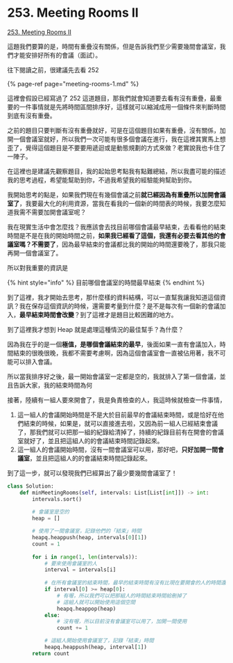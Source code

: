 # 253. Meeting Rooms II

[253. Meeting Rooms II](https://leetcode.com/problems/meeting-rooms-ii/)

這題我們要算的是，時間有重疊沒有關係，但是告訴我們至少需要幾間會議室，我們才能安排好所有的會議（面試）。

往下閱讀之前，很建議先去看 252 

{% page-ref page="meeting-rooms-1.md" %}

這裡會假設已經寫過了 252 這道題目，那我們就會知道要去看有沒有重疊，最重要的一件事情就是先將時間區間排序好，這樣就可以縮減成用一個條件來判斷時間到底有沒有重疊。

之前的題目只要判斷有沒有重疊就好，可是在這個題目如果有重疊，沒有關係，加開一個會議室就好，所以我們一次可能有很多個會議在進行，我在這裡其實馬上想歪了，覺得這個題目是不要要用遞迴或是動態規劃的方式來做？老實說我也卡住了一陣子。

在這裡也是建議先觀察題目，我的起始思考點我有點難總結，所以我盡可能的描述我的思考過程，希望能幫助到你，不過我希望我的經驗能夠幫助到你。

我開始思考的點是，如果我們現在有幾個會議之前**就已經因為有重疊所以加開會議室了**，我要最大化的利用資源，當我在看我的一個新的時間表的時候，我要怎麼知道我需不需要加開會議室呢？

我在現實生活中會怎麼找？我應該會去找目前哪個會議最早結束，去看看他的結束時間是不是在我的開始時間之前，**如果我已經看了這個，我還有必要去看其他的會議室嗎？不需要了**，因為最早結束的會議都比我的開始的時間還要晚了，那我只能再開一個會議室了。

所以對我重要的資訊是

{% hint style="info" %}
目前哪個會議室的時間最早結束
{% endhint %}

到了這裡，我才開始去思考，那什麼樣的資料結構，可以一直幫我讓我知道這個資訊？我在保存這個資訊的時候，還需要考量到什麼？是不是每次有一個新的會議加入，**最早結束時間會改變**？到了這裡才是題目比較困難的地方。

到了這裡我才想到 Heap 就是處理這種情況的最佳幫手？為什麼？

因為我在乎的是一個**極值，是哪個會議結束的最早**，後面如果一直有會議加入，時間結束的很晚很晚，我都不需要考慮啊，因為這個會議室會一直被佔用著，我不可能可以排入會議。

所以當我排序好之後，最一開始會議室一定都是空的，我就排入了第一個會議，並且告訴大家，我的結束時間為何

接著，陸續有一組人要來開會了，我是負責檢查的人，我這時候就檢查一件事情，

1. 這一組人的會議開始時間是不是大於目前最早的會議結束時間，或是恰好在他們結束的時候，如果是，就可以直接進去啦，又因為前一組人已經結束會議了，那我們就可以把那一組的紀錄給清掉了，持續的紀錄目前有在開會的會議室就好了，並且把這組人的的會議結束時間記錄起來。
2. 這一組人的會議開始時間，沒有一間會議室可以用，那好吧，**只好加開一間會議室**，並且把這組人的的會議結束時間記錄起來。

到了這一步，就可以發現我們已經算出了最少要幾間會議室了！

```python
class Solution:
    def minMeetingRooms(self, intervals: List[List[int]]) -> int:
        intervals.sort()
        
        # 會議室是空的
        heap = []

        # 使用了一間會議室，記錄他們的「結束」時間
        heapq.heappush(heap, intervals[0][1])    
        count = 1
        
        for i in range(1, len(intervals)):
            # 要來使用會議室的人
            interval = intervals[i]
                
            # 在所有會議室的結束時間，最早的結束時間有沒有比現在要開會的人的時間還早的？
            if interval[0] >= heap[0]:
                # 有喔，所以我們可以把那組人的時間結束時間給刪掉了
                # 這組人就可以開始使用這個空間
                heapq.heappop(heap)  
            else:
                # 沒有喔，所以目前沒有會議室可以用了，加開一間使用
                count += 1

            # 這組人開始使用會議室了，記錄「結束」時間
            heapq.heappush(heap, interval[1])
        return count
```

